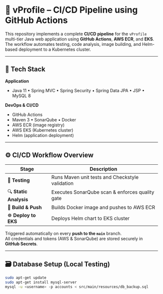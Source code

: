 # 🚀 vProfile – CI/CD Pipeline using GitHub Actions

This repository implements a complete **CI/CD pipeline** for the `vProfile` multi-tier Java web application using **GitHub Actions**, **AWS ECR**, and **EKS**.  
The workflow automates testing, code analysis, image building, and Helm-based deployment to a Kubernetes cluster.

---

## 🧩 Tech Stack

**Application**
- Java 11 • Spring MVC • Spring Security • Spring Data JPA • JSP • MySQL 8  

**DevOps & CI/CD**
- GitHub Actions  
- Maven 3 • SonarQube • Docker  
- AWS ECR (image registry)  
- AWS EKS (Kubernetes cluster)  
- Helm (application deployment)

---

## ⚙️ CI/CD Workflow Overview

| Stage | Description |
|--------|-------------|
| 🧪 **Testing** | Runs Maven unit tests and Checkstyle validation |
| 🔍 **Static Analysis** | Executes SonarQube scan & enforces quality gate |
| 🐳 **Build & Push** | Builds Docker image and pushes to AWS ECR |
| ☸️ **Deploy to EKS** | Deploys Helm chart to EKS cluster |

Triggered automatically on every **push to the `main`** branch.  
All credentials and tokens (AWS & SonarQube) are stored securely in **GitHub Secrets**.

---

## 🗃️ Database Setup (Local Testing)

```bash
sudo apt-get update
sudo apt-get install mysql-server
mysql -u <username> -p accounts < src/main/resources/db_backup.sql

